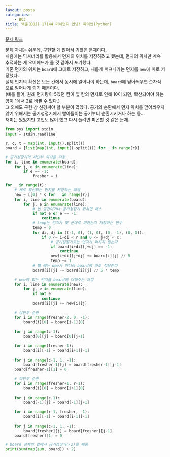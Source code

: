 ```yaml
---
layout: posts
categories:
    - BOJ
title: 백준(BOJ) 17144 미세먼지 안녕! 파이썬(Python)
---
```


[문제 링크](https://www.acmicpc.net/problem/17144)

문제 자체는 쉬운데, 구현할 게 많아서 귀찮은 문제이다.  
처음에는 딕셔너리를 활용해서 먼지의 위치를 저장하려고 했는데, 먼지의 위치만 계속 추적하는 게 오버헤드가 클 것 같아서 포기했다.  
기존 먼지의 위치는 `board`에 그대로 저장하고, 새롭게 퍼져나가는 먼지를 `new`에 따로 저장했다.  
실제 먼지의 확산은 모든 칸에서 동시에 일어나야 하는데, `board`에 덮어씌우면 순차적으로 일어나게 되기 때문이다.  
(예를 들어, 원래 먼지량이 5였던 칸이 옆 칸의 먼지로 인해 10이 되면, 확산되어야 하는 양이 1에서 2로 바뀔 수 있다.)  
그 외에도 구현 상 신경써야 할 부분이 많았다. 공기의 순환에서 먼지 위치를 덮어씌우지 않기 위해서는 공기청정기에서 빨아들이는 공기부터 순환시키거나 하는 등...  
재미는 있었지만 고민도 많이 했고 다시 풀려면 피곤할 것 같은 문제.

```python
from sys import stdin
input = stdin.readline

r, c, t = map(int, input().split())
board = [list(map(int, input().split())) for _ in range(r)]

# 공기청정기의 하단부 위치를 저장
for i, line in enumerate(board):
    for j, e in enumerate(line):
        if e == -1:
            fresher = i

for _ in range(t):
    # 새로 확산되는 먼지를 저장하는 배열
    new = [[0] * c for _ in range(r)]
    for i, line in enumerate(board):
        for j, e in enumerate(line):
            # 빈 공간이거나 공기청정기 위치면 패스
            if not e or e == -1:
                continue
            # temp는 먼지가 몇 군데로 퍼졌는지 저장하는 변수
            temp = 0
            for di, dj in ((-1, 0), (1, 0), (0, -1), (0, 1)):
                if 0 <= i+di < r and 0 <= j+dj < c:
                    # 공기청정기로는 먼지가 퍼지지 않는다
                    if board[i+di][j+dj] == -1:
                        continue
                    new[i+di][j+dj] += board[i][j] // 5
                    temp += 1
            # 뺄 때는 new가 아니라 board에 바로 적용한다
            board[i][j] -= board[i][j] // 5 * temp
    
    # new에 있는 먼지를 board에 더해주는 과정
    for i, line in enumerate(new):
        for j, e in enumerate(line):
            if not e:
                continue
            board[i][j] += new[i][j]
    
    # 상단부 순환
    for i in range(fresher-2, 0, -1):
        board[i][0] = board[i-1][0]
    
    for j in range(c-1):
        board[0][j] = board[0][j+1]
    
    for i in range(fresher-1):
        board[i][-1] = board[i+1][-1]
    
    for j in range(c-1, 1, -1):
        board[fresher-1][j] = board[fresher-1][j-1]
    board[fresher-1][1] = 0
    
    # 하단부 순환
    for i in range(fresher+1, r-1):
        board[i][0] = board[i+1][0]
    
    for j in range(c-1):
        board[-1][j] = board[-1][j+1]
    
    for i in range(r-1, fresher, -1):
        board[i][-1] = board[i-1][-1]
    
    for j in range(c-1, 1, -1):
        board[fresher][j] = board[fresher][j-1]
    board[fresher][1] = 0

# board 전체의 합에서 공기청정기(-2)를 빼줌
print(sum(map(sum, board)) + 2)
```
